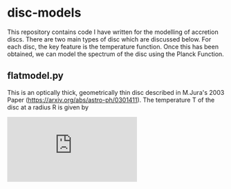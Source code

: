 # disc-models

This repository contains code I have written for the modelling of accretion discs. There are two main types of disc which are discussed below.
For each disc, the key feature is the temperature function. Once this has been obtained, we can model the spectrum of the disc using the Planck Function.

## flatmodel.py

This is an optically thick, geometrically thin disc described in M.Jura's 2003 Paper (https://arxiv.org/abs/astro-ph/0301411). The temperature T of the disc at 
a radius R is given by 

![equation](https://latex.codecogs.com/svg.latex?T_%7Bring%7D%20%5Capprox%20%5Cleft%28%5Cfrac%7B3%7D%7B2%5Cpi%7D%20%5Cright%20%29%5E%7B1/4%7D%20%5Cleft%28%5Cfrac%7BR_*%7D%7BR%7D%5Cright%29%5E%7B3/4%7DT_*)
